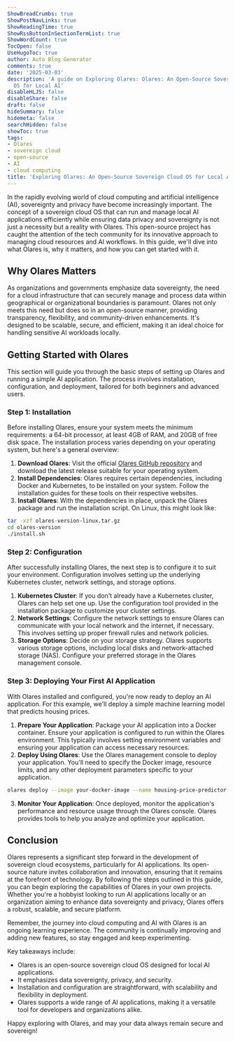 ```yaml
---
ShowBreadCrumbs: true
ShowPostNavLinks: true
ShowReadingTime: true
ShowRssButtonInSectionTermList: true
ShowWordCount: true
TocOpen: false
UseHugoToc: true
author: Auto Blog Generator
comments: true
date: '2025-03-03'
description: 'A guide on Exploring Olares: Olares: An Open-Source Sovereign Cloud
  OS for Local AI'
disableHLJS: false
disableShare: false
draft: false
hideSummary: false
hidemeta: false
searchHidden: false
showToc: true
tags:
- Olares
- sovereign cloud
- open-source
- AI
- cloud computing
title: 'Exploring Olares: An Open-Source Sovereign Cloud OS for Local AI'
---
```


In the rapidly evolving world of cloud computing and artificial intelligence (AI), sovereignty and privacy have become increasingly important. The concept of a sovereign cloud OS that can run and manage local AI applications efficiently while ensuring data privacy and sovereignty is not just a necessity but a reality with Olares. This open-source project has caught the attention of the tech community for its innovative approach to managing cloud resources and AI workflows. In this guide, we'll dive into what Olares is, why it matters, and how you can get started with it.

## Why Olares Matters

As organizations and governments emphasize data sovereignty, the need for a cloud infrastructure that can securely manage and process data within geographical or organizational boundaries is paramount. Olares not only meets this need but does so in an open-source manner, providing transparency, flexibility, and community-driven enhancements. It's designed to be scalable, secure, and efficient, making it an ideal choice for handling sensitive AI workloads locally.

## Getting Started with Olares

This section will guide you through the basic steps of setting up Olares and running a simple AI application. The process involves installation, configuration, and deployment, tailored for both beginners and advanced users.

### Step 1: Installation

Before installing Olares, ensure your system meets the minimum requirements: a 64-bit processor, at least 4GB of RAM, and 20GB of free disk space. The installation process varies depending on your operating system, but here's a general overview:

1. **Download Olares**: Visit the official [Olares GitHub repository](https://github.com/beclab/Olares) and download the latest release suitable for your operating system.
2. **Install Dependencies**: Olares requires certain dependencies, including Docker and Kubernetes, to be installed on your system. Follow the installation guides for these tools on their respective websites.
3. **Install Olares**: With the dependencies in place, unpack the Olares package and run the installation script. On Linux, this might look like:

```bash
tar -xzf olares-version-linux.tar.gz
cd olares-version
./install.sh
```

### Step 2: Configuration

After successfully installing Olares, the next step is to configure it to suit your environment. Configuration involves setting up the underlying Kubernetes cluster, network settings, and storage options.

1. **Kubernetes Cluster**: If you don't already have a Kubernetes cluster, Olares can help set one up. Use the configuration tool provided in the installation package to customize your cluster settings.
2. **Network Settings**: Configure the network settings to ensure Olares can communicate with your local network and the internet, if necessary. This involves setting up proper firewall rules and network policies.
3. **Storage Options**: Decide on your storage strategy. Olares supports various storage options, including local disks and network-attached storage (NAS). Configure your preferred storage in the Olares management console.

### Step 3: Deploying Your First AI Application

With Olares installed and configured, you're now ready to deploy an AI application. For this example, we'll deploy a simple machine learning model that predicts housing prices.

1. **Prepare Your Application**: Package your AI application into a Docker container. Ensure your application is configured to run within the Olares environment. This typically involves setting environment variables and ensuring your application can access necessary resources.
2. **Deploy Using Olares**: Use the Olares management console to deploy your application. You'll need to specify the Docker image, resource limits, and any other deployment parameters specific to your application.

```bash
olares deploy --image your-docker-image --name housing-price-predictor
```

3. **Monitor Your Application**: Once deployed, monitor the application's performance and resource usage through the Olares console. Olares provides tools to help you analyze and optimize your application.

## Conclusion

Olares represents a significant step forward in the development of sovereign cloud ecosystems, particularly for AI applications. Its open-source nature invites collaboration and innovation, ensuring that it remains at the forefront of technology. By following the steps outlined in this guide, you can begin exploring the capabilities of Olares in your own projects. Whether you're a hobbyist looking to run AI applications locally or an organization aiming to enhance data sovereignty and privacy, Olares offers a robust, scalable, and secure platform.

Remember, the journey into cloud computing and AI with Olares is an ongoing learning experience. The community is continually improving and adding new features, so stay engaged and keep experimenting.

Key takeaways include:
- Olares is an open-source sovereign cloud OS designed for local AI applications.
- It emphasizes data sovereignty, privacy, and security.
- Installation and configuration are straightforward, with scalability and flexibility in deployment.
- Olares supports a wide range of AI applications, making it a versatile tool for developers and organizations alike.

Happy exploring with Olares, and may your data always remain secure and sovereign!